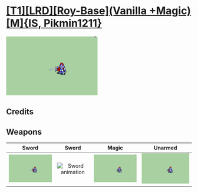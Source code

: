 # [\[T1\]\[LRD\]\[Roy-Base\]\(Vanilla +Magic\)\[M\]{IS, Pikmin1211}](./)

<img src="./1.%20Sword/Sword_000.png" alt="[T1][LRD][Roy-Base](Vanilla +Magic)[M]{IS, Pikmin1211} standing" />

## Credits



## Weapons


|Sword |Sword |Magic |Unarmed |
|  :---: | :---: | :---: | :---: |
| <img alt="Sword animation" src="./1.%20Sword/Sword.gif" /> | <img alt="Sword animation" src="./1.%20Sword%20(Binding%20Blade)/Sword.gif" /> | <img alt="Magic animation" src="./6.%20Magic%20%7BPikmin1211%7D/Magic.gif" /> | <img alt="Unarmed animation" src="./8.%20Unarmed/Unarmed.gif" /> |
